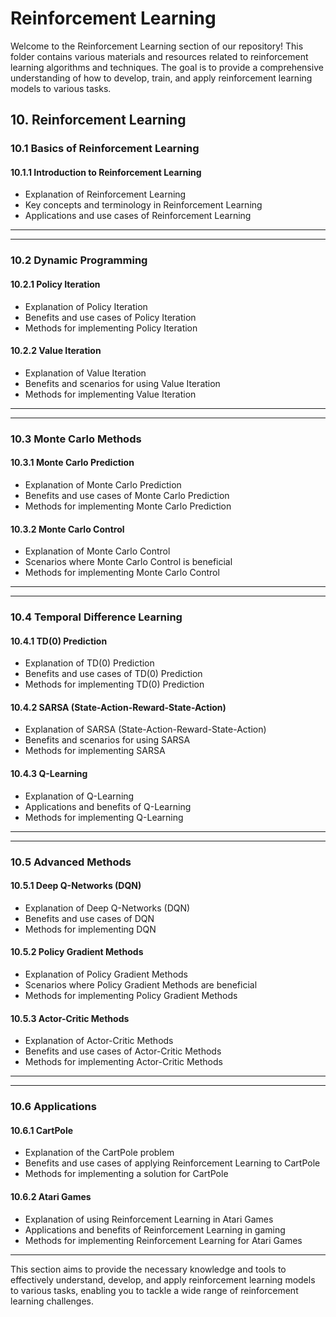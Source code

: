 # Reinforcement Learning

Welcome to the Reinforcement Learning section of our repository! This folder contains various materials and resources related to reinforcement learning algorithms and techniques. The goal is to provide a comprehensive understanding of how to develop, train, and apply reinforcement learning models to various tasks.

## 10. Reinforcement Learning

### 10.1 Basics of Reinforcement Learning

#### 10.1.1 Introduction to Reinforcement Learning

- Explanation of Reinforcement Learning
- Key concepts and terminology in Reinforcement Learning
- Applications and use cases of Reinforcement Learning

<hr><hr>

### 10.2 Dynamic Programming

#### 10.2.1 Policy Iteration

- Explanation of Policy Iteration
- Benefits and use cases of Policy Iteration
- Methods for implementing Policy Iteration

#### 10.2.2 Value Iteration

- Explanation of Value Iteration
- Benefits and scenarios for using Value Iteration
- Methods for implementing Value Iteration

<hr><hr>

### 10.3 Monte Carlo Methods

#### 10.3.1 Monte Carlo Prediction

- Explanation of Monte Carlo Prediction
- Benefits and use cases of Monte Carlo Prediction
- Methods for implementing Monte Carlo Prediction

#### 10.3.2 Monte Carlo Control

- Explanation of Monte Carlo Control
- Scenarios where Monte Carlo Control is beneficial
- Methods for implementing Monte Carlo Control

<hr><hr>

### 10.4 Temporal Difference Learning

#### 10.4.1 TD(0) Prediction

- Explanation of TD(0) Prediction
- Benefits and use cases of TD(0) Prediction
- Methods for implementing TD(0) Prediction

#### 10.4.2 SARSA (State-Action-Reward-State-Action)

- Explanation of SARSA (State-Action-Reward-State-Action)
- Benefits and scenarios for using SARSA
- Methods for implementing SARSA

#### 10.4.3 Q-Learning

- Explanation of Q-Learning
- Applications and benefits of Q-Learning
- Methods for implementing Q-Learning

<hr><hr>

### 10.5 Advanced Methods

#### 10.5.1 Deep Q-Networks (DQN)

- Explanation of Deep Q-Networks (DQN)
- Benefits and use cases of DQN
- Methods for implementing DQN

#### 10.5.2 Policy Gradient Methods

- Explanation of Policy Gradient Methods
- Scenarios where Policy Gradient Methods are beneficial
- Methods for implementing Policy Gradient Methods

#### 10.5.3 Actor-Critic Methods

- Explanation of Actor-Critic Methods
- Benefits and use cases of Actor-Critic Methods
- Methods for implementing Actor-Critic Methods

<hr><hr>

### 10.6 Applications

#### 10.6.1 CartPole

- Explanation of the CartPole problem
- Benefits and use cases of applying Reinforcement Learning to CartPole
- Methods for implementing a solution for CartPole

#### 10.6.2 Atari Games

- Explanation of using Reinforcement Learning in Atari Games
- Applications and benefits of Reinforcement Learning in gaming
- Methods for implementing Reinforcement Learning for Atari Games

---

This section aims to provide the necessary knowledge and tools to effectively understand, develop, and apply reinforcement learning models to various tasks, enabling you to tackle a wide range of reinforcement learning challenges.

